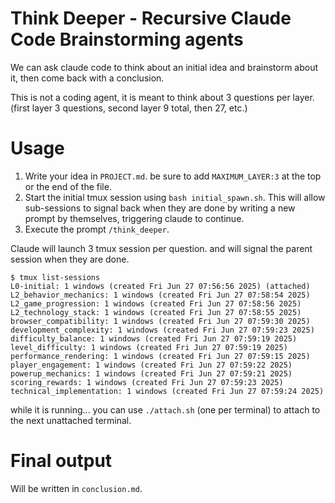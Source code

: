 # Think Deeper - Recursive Claude Code Brainstorming agents

We can ask claude code to think about an initial idea and brainstorm about it, then come back with a conclusion.

This is not a coding agent, it is meant to think about 3 questions per layer. (first layer 3 questions, second layer 9 total, then 27, etc.)

# Usage

1. Write your idea in `PROJECT.md`. be sure to add `MAXIMUM_LAYER:3` at the top or the end of the file.
2. Start the initial tmux session using `bash initial_spawn.sh`. This will allow sub-sessions to signal back when they are done by writing a new prompt by themselves, triggering claude to continue.
3. Execute the prompt `/think_deeper`.

Claude will launch 3 tmux session per question. and will signal the parent session when they are done.
```
$ tmux list-sessions
L0-initial: 1 windows (created Fri Jun 27 07:56:56 2025) (attached)
L2_behavior_mechanics: 1 windows (created Fri Jun 27 07:58:54 2025)
L2_game_progression: 1 windows (created Fri Jun 27 07:58:56 2025)
L2_technology_stack: 1 windows (created Fri Jun 27 07:58:55 2025)
browser_compatibility: 1 windows (created Fri Jun 27 07:59:30 2025)
development_complexity: 1 windows (created Fri Jun 27 07:59:23 2025)
difficulty_balance: 1 windows (created Fri Jun 27 07:59:19 2025)
level_difficulty: 1 windows (created Fri Jun 27 07:59:19 2025)
performance_rendering: 1 windows (created Fri Jun 27 07:59:15 2025)
player_engagement: 1 windows (created Fri Jun 27 07:59:22 2025)
powerup_mechanics: 1 windows (created Fri Jun 27 07:59:21 2025)
scoring_rewards: 1 windows (created Fri Jun 27 07:59:23 2025)
technical_implementation: 1 windows (created Fri Jun 27 07:59:24 2025)
```

while it is running... you can use `./attach.sh` (one per terminal) to attach to the next unattached terminal.

# Final output

Will be written in `conclusion.md`.



